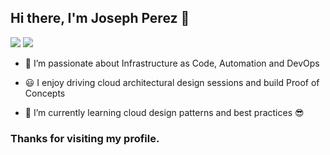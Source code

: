 ## Hi there, I'm Joseph Perez 👋

<img src = https://badges.pufler.dev/visits/zepperez/zepperez> <img src = https://badges.pufler.dev/repos/zepperez>

- 🔭  I’m passionate about Infrastructure as Code, Automation and DevOps
  
- 😃  I enjoy driving cloud architectural design sessions and build Proof of Concepts
  
- 🌱  I’m currently learning cloud design patterns and best practices 😎




### Thanks for visiting my profile.
